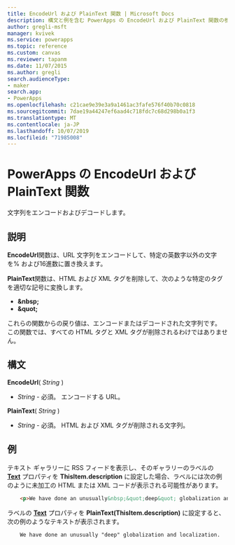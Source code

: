 ```yaml
---
title: EncodeUrl および PlainText 関数 | Microsoft Docs
description: 構文と例を含む PowerApps の EncodeUrl および PlainText 関数の参照情報
author: gregli-msft
manager: kvivek
ms.service: powerapps
ms.topic: reference
ms.custom: canvas
ms.reviewer: tapanm
ms.date: 11/07/2015
ms.author: gregli
search.audienceType:
- maker
search.app:
- PowerApps
ms.openlocfilehash: c21cae9e39e3a9a1461ac3fafe576f40b70c0818
ms.sourcegitcommit: 7dae19a44247ef6aad4c718fdc7c68d298b0a1f3
ms.translationtype: MT
ms.contentlocale: ja-JP
ms.lasthandoff: 10/07/2019
ms.locfileid: "71985008"
---
```

# <a name="encodeurl-and-plaintext-functions-in-powerapps"></a>PowerApps の EncodeUrl および PlainText 関数
文字列をエンコードおよびデコードします。

## <a name="description"></a>説明
**EncodeUrl**関数は、URL 文字列をエンコードして、特定の英数字以外の文字を% および16進数に置き換えます。  

**PlainText**関数は、HTML および XML タグを削除して、次のような特定のタグを適切な記号に変換します。

* **&amp;nbsp;**
* **&amp;quot;**

これらの関数からの戻り値は、エンコードまたはデコードされた文字列です。 この関数では、すべての HTML タグと XML タグが削除されるわけではありません。 

## <a name="syntax"></a>構文
**EncodeUrl**( *String* )

* *String* - 必須。  エンコードする URL。

**PlainText**( *String* )

* *String* - 必須。 HTML および XML タグが削除される文字列。

## <a name="examples"></a>例
テキスト ギャラリーに RSS フィードを表示し、そのギャラリーのラベルの **[Text](../controls/properties-core.md)** プロパティを **ThisItem.description** に設定した場合、ラベルには次の例のように未加工の HTML または XML コードが表示される可能性があります。

```html
    <p>We have done an unusually&nbsp;&quot;deep&quot; globalization and localization.<p>
```

ラベルの **[Text](../controls/properties-core.md)** プロパティを **PlainText(ThisItem.description)** に設定すると、次の例のようなテキストが表示されます。

```
    We have done an unusually "deep" globalization and localization.
```